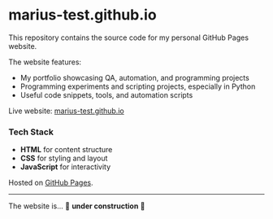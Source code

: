 # marius-test.github.io

This repository contains the source code for my personal GitHub Pages website.

The website features:

- My portfolio showcasing QA, automation, and programming projects  
- Programming experiments and scripting projects, especially in Python
- Useful code snippets, tools, and automation scripts

Live website: [marius-test.github.io](https://marius-test.github.io)

### Tech Stack

- **HTML** for content structure  
- **CSS** for styling and layout  
- **JavaScript** for interactivity  

Hosted on [GitHub Pages](https://pages.github.com/).

---

The website is... 🚧 **under construction** 🚧
